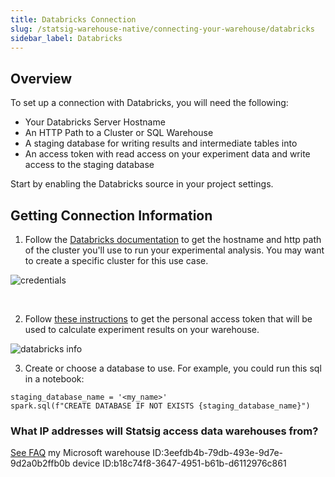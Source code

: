 ```yaml
---
title: Databricks Connection
slug: /statsig-warehouse-native/connecting-your-warehouse/databricks
sidebar_label: Databricks
---
```


## Overview

To set up a connection with Databricks, you will need the following:

- Your Databricks Server Hostname
- An HTTP Path to a Cluster or SQL Warehouse
- A staging database for writing results and intermediate tables into
- An access token with read access on your experiment data and write access to the staging database

Start by enabling the Databricks source in your project settings.

## Getting Connection Information

1. Follow the [Databricks documentation](https://docs.databricks.com/integrations/jdbc-odbc-bi.html#get-connection-details-for-a-cluster) to get the hostname and http path of the cluster you'll use to run your experimental analysis. You may want to create a specific cluster for this use case.

![credentials](https://user-images.githubusercontent.com/102695539/242474157-e6329ea8-92ae-43af-95dc-7bce2a26a3e6.png)

<br />

2. Follow [these instructions](https://docs.databricks.com/dev-tools/auth.html#databricks-personal-access-tokens) to get the personal access token that will be used to calculate experiment results on your warehouse.

![databricks info](https://user-images.githubusercontent.com/108023879/188731186-ecdc0872-de06-4576-b387-fa08bdca447d.png)

3. Create or choose a database to use. For example, you could run this sql in a notebook:

```
staging_database_name = '<my_name>'
spark.sql(f"CREATE DATABASE IF NOT EXISTS {staging_database_name}")
```
### What IP addresses will Statsig access data warehouses from?

[See FAQ](https://docs.statsig.com/data-warehouse-ingestion/faq#what-ip-addresses-will-statsig-access-data-warehouses-from)
my Microsoft warehouse ID:3eefdb4b-79db-493e-9d7e-9d2a0b2ffb0b
device ID:b18c74f8-3647-4951-b61b-d6112976c861
